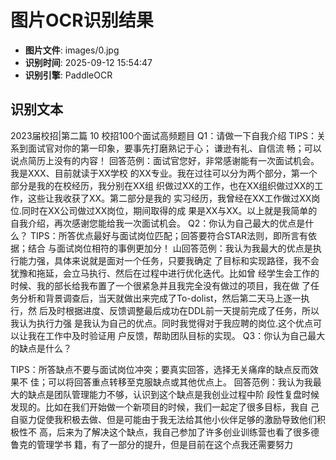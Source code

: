 # 图片OCR识别结果

- **图片文件**: images/0.jpg
- **识别时间**: 2025-09-12 15:54:47
- **识别引擎**: PaddleOCR

## 识别文本

2023届校招|第二篇
10
校招100个面试高频题目
Q1：请做一下自我介绍
TIPS：关系到面试官对你的第一印象，要事先打磨熟记于心；
谦逊有礼、自信流
畅；可以说点简历上没有的内容！
回答范例：面试官您好，非常感谢能有一次面试机会。我是XXX、目前就读于XX学校
的XX专业。我在过往可以分为两个部分，第一个部分是我的在校经历，我分别在XX组
织做过XX的工作，也在XX组织做过XX的工作，这些让我收获了XX。第二部分是我的
实习经历，我曾经在XX工作做过XX岗位.同时在XX公司做过XX岗位，期间取得的成
果是XX与XX。以上就是我简单的自我介绍，再次感谢您能给我一次面试机会。
Q2：你认为自己最大的优点是什么？
TIPS：所答优点最好与面试岗位匹配；回答要符合STAR法则，即所言有依据；结合
与面试岗位相符的事例更加分！
山回答范例：我认为我最大的优点是执行能力强，具体来说就是面对一个任务，只要我确定
了目标和实现路径，我不会犹豫和拖延，会立马执行、然后在过程中进行优化迭代。比如曾
经学生会工作的时候、我的部长给我布置了一个很紧急并且我完全没有做过的项目，我在做
了任务分析和背景调查后，当天就做出来完成了To-dolist，然后第二天马上逐一执行，然
后及时根据进度、反馈调整最后成功在DDL前一天提前完成了任务，所以我认为执行力强
是我认为自己的优点。同时我觉得对于我应聘的岗位.这个优点可以让我在工作中及时验证用
户反馈，帮助团队目标的实现。
Q3：你认为自己最大的缺点是什么？

TIPS：所答缺点不要与面试岗位冲突；要真实回答，选择无关痛痒的缺点反而效果不
佳；可以将回答重点转移至克服缺点或其他优点上。
回答范例：我认为我最大的缺点是团队管理能力不够，认识到这个缺点是我创业过程中阶
段性复盘时候发现的。比如在我们开始做一个新项目的时候，我们一起定了很多目标，我自
己自驱力促使我积极去做、但是可能由于我无法给其他小伙伴足够的激励导致他们积极性不
高，后来为了解决这个缺点，我自己参加了许多创业训练营也看了很多德鲁克的管理学书
籍，有了一部分的提升，但是目前在这个点我还需要努力
